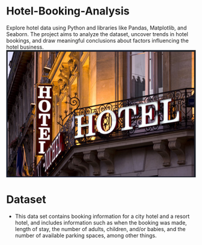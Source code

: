 # Hotel-Booking-Analysis

Explore hotel data using Python and libraries like Pandas, Matplotlib, and Seaborn. The project aims to analyze the dataset, uncover trends in hotel bookings, and draw meaningful conclusions about factors influencing the hotel business.
![hotel](Dataset/hotel_img.png)

# Dataset
- This data set contains booking information for a city hotel and a resort hotel, and includes information such as when the booking was made, length of stay, the number of adults, children, and/or babies, and the number of available parking spaces, among other things.


